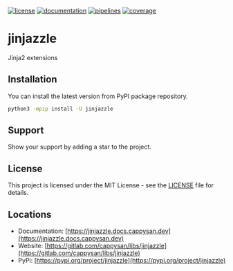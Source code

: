 [![license](https://img.shields.io/badge/license-MIT-brightgreen)](https://spdx.org/licenses/MIT.html)
[![documentation](https://img.shields.io/badge/documentation-html-informational)](https://jinjazzle.docs.cappysan.dev)
[![pipelines](https://gitlab.com/cappysan/libs/jinjazzle/badges/main/pipeline.svg?ignore_skipped=true)](https://gitlab.com/cappysan/libs/jinjazzle/pipelines)
[![coverage](https://gitlab.com/cappysan/libs/jinjazzle/badges/main/coverage.svg)](https://jinjazzle.docs.cappysan.dev/coverage/index.html)

# jinjazzle

Jinja2 extensions


## Installation

You can install the latest version from PyPI package repository.

~~~bash
python3 -mpip install -U jinjazzle
~~~


## Support

Show your support by adding a star to the project.


## License

This project is licensed under the MIT License - see the [LICENSE](LICENSE) file for details.


## Locations

  * Documentation: [https://jinjazzle.docs.cappysan.dev](https://jinjazzle.docs.cappysan.dev)
  * Website: [https://gitlab.com/cappysan/libs/jinjazzle](https://gitlab.com/cappysan/libs/jinjazzle)
  * PyPi: [https://pypi.org/project/jinjazzle](https://pypi.org/project/jinjazzle)
